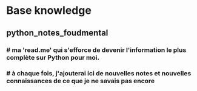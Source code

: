 # Base knowledge

## python_notes_foudmental

### # ma 'read.me' qui s'efforce de devenir l'information le plus complète sur Python pour moi.
### # à chaque fois, j'ajouterai ici de nouvelles notes et nouvelles connaissances de ce que je ne savais pas encore

